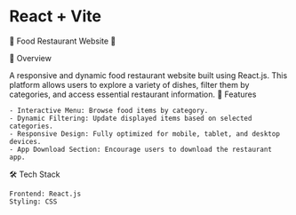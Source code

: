 # React + Vite
🍔 Food Restaurant Website 🍕

📖 Overview

A responsive and dynamic food restaurant website built using React.js. This platform allows users to explore a variety of dishes, filter them by categories, and access essential restaurant information.
🚀 Features

    - Interactive Menu: Browse food items by category.
    - Dynamic Filtering: Update displayed items based on selected categories.
    - Responsive Design: Fully optimized for mobile, tablet, and desktop devices.
    - App Download Section: Encourage users to download the restaurant app.

🛠️ Tech Stack

    Frontend: React.js
    Styling: CSS
